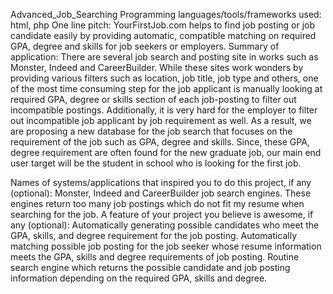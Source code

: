 Advanced_Job_Searching
Programming languages/tools/frameworks used: html, php
One line pitch:  YourFirstJob.com helps to find job posting or job candidate easily by providing automatic, compatible matching on required GPA, degree and skills for job seekers or employers. 
Summary of application: 
There are several job search and posting site in works such as Monster, Indeed and CareerBuilder. While these sites work wonders by providing various filters such as location, job title, job type and others, one of the most time consuming step for the job applicant is manually looking at required GPA, degree or skills section of each job-posting to filter out incompatible postings. Additionally, it is very hard for the employer to filter out incompatible job applicant by job requirement as well. As a result, we are proposing a new database for the job search that focuses on the requirement of the job such as GPA, degree and skills. Since, these GPA, degree requirement are often found for the new graduate job, our main end user target will be the student in school who is looking for the first job.

Names of systems/applications that inspired you to do this project, if any (optional): 
Monster, Indeed and CareerBuilder job search engines. These engines return too many job postings which do not fit my resume when searching for the job.
A feature of your project you believe is awesome, if any (optional): 
Automatically generating possible candidates who meet the GPA, skills, and degree requirement for the job posting. 
Automatically matching possible job posting for the job seeker whose resume information meets the GPA, skills and degree requirements of job posting.
Routine search engine which returns the possible candidate and job posting information depending on the required GPA, skills and degree. 
